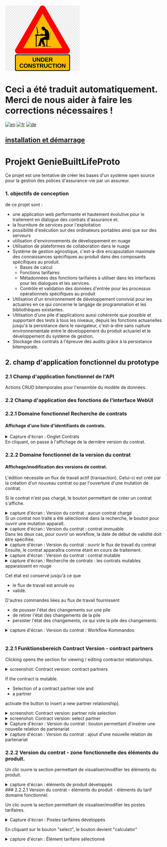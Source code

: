 ![Travaux en cours](docs/assets/wip.png)
# Ceci a été traduit automatiquement. Merci de nous aider à faire les corrections nécessaires !

[ ![en](https://img.shields.io/badge/lang-en-red.svg)](README.md)
[ ![fr](https://img.shields.io/badge/lang-fr-blue.svg)](README.fr.md)
[ ![de](https://img.shields.io/badge/lang-de-green.svg)](README.de.md)


## [installation et démarrage](#3-installation-et-démarrage)

# Projekt GenieBuiltLifeProto
Ce projet est une tentative de créer les bases d'un système open source pour la gestion des polices d'assurance-vie par un assureur.

### 1. objectifs de conception

de ce projet sont :

* une application web performante et hautement évolutive pour le traitement en dialogue des contrats d'assurance et.
* la fourniture de services pour l'exploitation
* possibilité d'exécution sur des ordinateurs portables ainsi que sur des serveurs
* utilisation d'environnements de développement en nuage 
* Utilisation de plateformes de collaboration dans le nuage
* Système de gestion agnostique, c'est-à-dire encapsulation maximale des connaissances spécifiques au produit dans des composants spécifiques au produit.
  * Bases de calcul
  * Fonctions tarifaires
  * Métadonnées des fonctions tarifaires à utiliser dans les interfaces pour les dialogues et les services.
  * Contrôle et validation des données d'entrée pour les processus opérationnels spécifiques au produit
* Utilisation d'un environnement de développement convivial pour les actuaires en ce qui concerne le langage de programmation et les bibliothèques existantes.
* Utilisation d'une pile d'applications aussi cohérente que possible et supportant des tests à tous les niveaux, depuis les fonctions actuarielles jusqu'à la persistance dans le navigateur, c'est-à-dire sans rupture environnementale entre le développement du produit actuariel et le développement du système de gestion.
* Stockage des contrats à l'épreuve des audits grâce à la persistance bitemporale.

## 2. champ d'application fonctionnel du prototype

### 2.1 Champ d'application fonctionnel de l'API

Actions CRUD bitemporales pour l'ensemble du modèle de données.

### 2.2 Champ d'application des fonctions de l'interface WebUI

### 2.2.1 Domaine fonctionnel Recherche de contrats

#### Affichage d'une liste d'identifiants de contrats.

<details>
<summary>Capture d'écran : Onglet Contrats</summary>
<p>
<img src="docs/images/image1.png" alt="Contrats">
</p>
</details>
En cliquant, on passe à l'affichage de la dernière version du contrat.

### 2.2.2 Domaine fonctionnel de la version du contrat

#### Affichage/modification des versions de contrat.

L'édition nécessite un flux de travail actif (transaction). Celui-ci est créé par la création d'un nouveau contrat ou par l'ouverture d'une mutation de contrat.

Si le contrat n'est pas chargé, le bouton permettant de créer un contrat s'affiche.
<details>
<summary>capture d'écran : Version du contrat : aucun contrat chargé</summary>
<p>
<img src="docs/images/image2.png" alt="Contrats">
</p>
</details>
Si un contrat non traité a été sélectionné dans la recherche, le bouton pour ouvrir une mutation apparaît.
<details>
<summary>capture d'écran : Version du contrat : contrat immuable</summary>
<p>
<img src="docs/images/image4.png" alt="Contrats">
</p>
</details>
Dans les deux cas, pour ouvrir un workflow, la date de début de validité doit être spécifiée.
<details>
<summary>capture d'écran : Version du contrat : ouvrir le flux de travail du contrat</summary>
<p>
<img src="docs/images/image3.png" alt="Contrats">
</p>
</details>
Ensuite, le contrat apparaîtra comme étant en cours de traitement. 
<details>
<summary>capture d'écran : Version du contrat : contrat mutable</summary>
<p>
<img src="docs/images/image6.png" alt="Contrats">
</p>
</details>
<details>
<summary>capture d'écran : Recherche de contrats : les contrats mutables apparaissent en rouge</summary>
<p>
<img src="docs/images/image6a.png" alt="Contrats">
</p>
</details>

Cet état est conservé jusqu'à ce que

* le flux de travail est annulé ou
* validé.

 D'autres commandes liées au flux de travail fournissent
  * de pousser l'état des changements sur une pile  
  * de retirer l'état des changements de la pile  
  * persister l'état des changements, ce qui vide la pile des changements.

<details>
<summary>capture d'écran : Version du contrat : Workflow Kommandos</summary>
<p>
<img src="docs/images/image7.png" alt="Contrats">
</p>
</details>
<br>

### 2.2.1 Funktionsbereich Contract Version - contract partners

Clicking opens the section for viewing / editing contractor relationships.

<details >
<summary>screenshot: Contract version: contract partners</summary>
<p>
<img src="docs/images/image8.png" alt="Contract partners">
</p>
</details>

If the contract is mutable.

* Selection of a contract partner role and
* a partner
  
activate the button to insert a new partner relationship].

<details>
<summary>screenshot: Contract version: partner role selection</summary>.
<p><img src="docs/images/image9.png" alt="select contract partner role"></p>
</details>
<details>
<summary>screenshot: Contract version: select partner</summary>
<p><img src="docs/images/image10.png" alt="select contract partner"></p>
</details>
</details>
<details>
<summary>Capture d'écran : Version du contrat : bouton permettant d'insérer une nouvelle relation de partenariat</summary>.
<p><img src="docs/images/image11.png" alt="ajouter un partenaire contractuel"></p>
</details>
<details>
<summary>capture d'écran : Version du contrat : ajout d'une nouvelle relation de partenariat</summary>
<p><img src="docs/images/image12.png" alt="ajout d'un partenaire contractuel"></p> <p>Détails
</details>

### 2.2.2 Version du contrat - zone fonctionnelle des éléments du produit.

Un clic ouvre la section permettant de visualiser/modifier les éléments du produit.
<details>
<summary>capture d'écran : éléments de produit développés</summary>.
<p>
<img src="docs/images/image13.png" alt="product items">
</p>
</details>
### 2.2.2.1 Version du contrat - éléments du produit - éléments du tarif domaine fonctionnel.

Un clic ouvre la section permettant de visualiser/modifier les postes tarifaires.

<details>
<summary>Capture d'écran : Postes tarifaires développés</summary>
<p>
<img src="docs/images/image14.png" alt="tariff items">
</p>
</details>

En cliquant sur le bouton "select", le bouton devient "calculator"
<details>
<summary>capture d'écran : Élément tarifaire sélectionné </summary>
<p>
<img src="docs/images/image15.png" alt="tariff item selected">
</p>
</détails>

Un clic sur le bouton "calculatrice" fenêtre de calcul ouvre la fenêtre de calcul :
<details>
<summary>capture d'écran : Calculateur de tarifs démarré</summary>
<p>
<img src="docs/images/image16.png" alt="calculateur de positions tarifaires">
</p>
</details> 
Différents objectifs de calcul peuvent être spécifiés.
<details>
<summary>capture d'écran : Calculateur de tarifs démarré </summary>
<p>
<img src="docs/images/image17.png" alt="input calculation target">
</p>
</details>

Après avoir spécifié la cible de calcul, les paramètres peuvent être saisis.
<details>
<summary>capture d'écran : Cible de calcul spécifiée</summary>
<p>
<img src="docs/images/image18.png" alt="cible de calcul déterminée">
</p>
</details>

Dialogue de saisie 

<details>
<summary>capture d'écran : Dialogue de saisie </summary>
<p>
<img src="docs/images/image19.png" alt="calcul cible déterminé">
</p>
</détails>


Lorsque tous les paramètres obligatoires sont occupés, le calcul peut être effectué.
<details>
<summary>capture d'écran : Appel au calcul </summary>
<p>
<img src="docs/images/image20.png" alt="calculation callable">
</p><p>
<img src="docs/images/image21.png" alt="calculation called"> </p><p>Les calculs peuvent être appelés.
</p>
</details>

Les paramètres et le résultat du calcul peuvent être synchronisés dans les champs contractuels correspondants, c'est-à-dire existants si nécessaire, portant le même nom.
<details>
<summary>capture d'écran : Synchronisation avec le statut du contrat</summary>.
<p>
<img src="docs/images/image22.png" alt="calculation callable">
</p>
</details>

### 2.2.2.1.1 Version du contrat - postes de produits - postes tarifaires - partenaires des postes tarifaires domaine fonctionnel.

Un clic ouvre la section permettant d'afficher / de modifier les relations de partenariat pour les postes tarifaires.
<details>
<summary>Capture d'écran : Partenaires des postes tarifaires</summary>
<p>
<img src="docs/images/image23.png" alt="partenaires des postes tarifaires">
</p>
</details>

### 2.3 Domaine fonctionnel de l'historique
Cliquer sur un nœud de version ouvre la vue de la version
<details>
<summary>capture d'écran : Sélection de la version</summary>
<p>
<img src="docs/images/image24.png" alt="choose uncommitted workflow">
</p>
<p>
<img src="docs/images/image6.png" alt="show uncommitted workflow"> </p> <p>Img src="docs/images/image6.png" alt="show uncommitted workflow">
</p>
<p>
<img src="docs/images/image25.png" alt="choose committed workflow">
</p>
<p>
<img src="docs/images/image4.png" alt="show committed workflow">
</p>
</details>

Les mutations rétroactives ombrent les mutations saisies précédemment avec une date d'entrée en vigueur identique ou ultérieure.
<details>
<summary>capture d'écran : Transaction rétroactive</summary>.
<p>
<img src="docs/images/image26.png" alt="retroactive Transaction">
</p>
<p>
<img src="docs/images/image27.png" alt="select shadowed Transaction">
</p>
</details>

### 2.3.1 Rechercher le domaine fonctionnel du partenaire.
#### Afficher une liste d'identifiants de partenaires.

<details>
<summary>Capture d'écran : Onglet Partenaires</summary>
<p>
<img src="docs/images/image28.png" alt="Partenaires">
</p>
</details>
En cliquant, on passe à l'affichage de la dernière version du partenaire.

### 2.3.2 Domaine fonctionnel Partenaires

Affichage de la version du partenaire.

La gestion des partenaires est rudimentaire. Elle ne contient que les données tarifaires pertinentes sur les partenaires et l'édition n'est pas possible dans l'application web, mais uniquement via l'API du contrat [exemple : ici ](testAPI.jl).
<details>
<summary>capture d'écran : Onglet Versions des partenaires</summary>
<p>
<img src="docs/images/image29.png" alt="Partenaire">
</p>
</details>

### 2.3.3 Recherche dans le domaine fonctionnel des produits.
#### Afficher une liste d'identifiants de produits.

<details>
<summary>Capture d'écran : Onglet Produits</summary>
<p>
<img src="docs/images/image30.png" alt="Produits">
</p>
</details>
En cliquant, on passe à l'affichage de la dernière version du partenaire.

### 2.3.4 Domaine fonctionnel Produit

Affichage de la version du produit 
La gestion des produits est rudimentaire. Elle ne contient que les données tarifaires pertinentes sur les partenaires et l'édition n'est pas possible dans l'application web, mais uniquement via l'API du contrat [exemple : ici ](testAPI.jl).

#### 2.3.4.1 Domaine fonctionnel du produit - champ des paramètres tarifaires.

La sémantique de ce champ ressort clairement des scripts du débogueur de tarifs.

[Pension](https://github.com/Actuarial-Sciences-for-Africa-ASA/LifeInsuranceProduct.jl/blob/main/testCalPEN.jl)
[SingleLifeRisk](https://github.com/Actuarial-Sciences-for-Africa-ASA/LifeInsuranceProduct.jl/blob/main/testCalcSLR.jl)
[JointLifeRisk](https://github.com/Actuarial-Sciences-for-Africa-ASA/LifeInsuranceProduct.jl/blob/main/testCalcJLR.jl)

#### 2.3.4.2 Domaine fonctionnel du produit - champ des attributs du contrat

Ce champ définit les attributs dynamiques des postes tarifaires.

<details>
<summary>capture d'écran : Onglet Productversion</summary>
<p>
<img src="docs/images/image31.png" alt="Partenaire">
</p>
</details>

## 3 installation et démarrage

Le paquet a besoin d'une base de données POSTGRES, du [dossier de configuration](db) et des données du produit [voir : testScript](testAPI.jl)hghg
### 3.1 Démarrage sous gitpod

[ ![Gitpod Ready-to-Code](https://img.shields.io/badge/Gitpod-Ready--to--Code-blue?logo=gitpod)](https://gitpod.io/#https://github.com/Actuarial-Sciences-for-Africa-ASA/GenieBuiltLifeProto)

Lorsque l'espace de travail gitpod est démarré, la base de données est préinstallée et trois produits/contrats sont chargés. Le code VS est lancé.

### 3.1.1 Démarrer le serveur Web

Dans le terminal, lancez Julia
    ``julia --projet=.````
et chargez le script de démarrage
 ```include("run.jl")```
Ici il faut un peu de patience, l'application va devenir réactive :-).

### 3.1.2 Démarrer une session de navigation

VS Code démarre automatiquement une session de navigation. Si ce n'est pas le cas, le port affiche
 ``Menu -> Vue -> Ouvrir la vue -> Ports``
et cliquez sur le port de l'Application Web Server.

SOYEZ PATIENT ! L'initialisation prend un certain temps. Ensuite, il devient réactif !

Trois contrats sont préchargés : pension, SingleLifeRisk, JointLifeRisk.